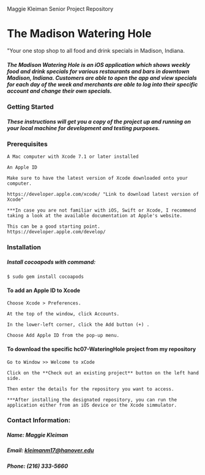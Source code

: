Maggie Kleiman Senior Project Repository

# The Madison Watering Hole
"Your one stop shop to all food and drink specials in Madison, Indiana. 

##### The Madison Watering Hole is an iOS application which shows weekly food and drink specials for various restaurants and bars in downtown Madison, Indiana. Customers are able to open the app and view specials for each day of the week and merchants are able to log into their specific account and change their own specials. 


### Getting Started
##### These instructions will get you a copy of the project up and running on your local machine for development and testing purposes.

### Prerequisites

    A Mac computer with Xcode 7.1 or later installed
    
    An Apple ID
    
    Make sure to have the latest version of Xcode downloaded onto your computer.
    
    https://developer.apple.com/xcode/ "Link to download latest version of Xcode"
    
    ***In case you are not familiar with iOS, Swift or Xcode, I recommend taking a look at the available documentation at Apple's website. 
    
    This can be a good starting point. https://developer.apple.com/develop/

### Installation
##### Install cocoapods with command: 
    $ sudo gem install cocoapods
    
#### To add an Apple ID to Xcode

    Choose Xcode > Preferences.

    At the top of the window, click Accounts.

    In the lower-left corner, click the Add button (+) .

    Choose Add Apple ID from the pop-up menu.

#### To download the specific hc07-WateringHole project from my repository

    Go to Window >> Welcome to xCode
    
    Click on the **Check out an existing project** button on the left hand side.
    
    Then enter the details for the repository you want to access.

    ***After installing the designated repository, you can run the application either from an iOS device or the Xcode simmulator. 


### Contact Information:
##### Name: Maggie Kleiman 
##### Email: kleimanm17@hanover.edu
##### Phone: (216) 333-5660 
   


